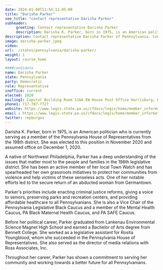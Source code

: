 ```yaml
---
date: 2024-01-08T11:54:12-05:00
title: "Darisha Parker"
seo_title: "contact representative Darisha Parker"
subheader:
     greeting: Contact representative Darisha Parker
     description: Darisha K. Parker, born in 1975, is an American politician who is currently serving as a member of the Pennsylvania House of Representatives from the 198th district. She was elected to this position in November 2020 and assumed office on December 1, 2020.
description: Contact representative Darisha Parker of Pennsylvania. Contact information for Darisha Parker includes email address, phone number, and mailing address.
image: darisha-parker.jpeg
video:
url:  /states/pennsylvania/darisha-parker/
weight: 1
layout: course_home

####candidate
name: Darisha Parker
state: Pennsylvania
party: Democratic
role: Representative
inoffice: current
elected: 2020
mailing1: Capitol Building Room 116A EW House Post Office Harrisburg, PA 17120
phone1: 717-787-7727
website: https://www.legis.state.pa.us/cfdocs/legis/home/member_information/House_bio.cfm?id=1920/
email : https://www.legis.state.pa.us/cfdocs/legis/home/member_information/House_bio.cfm?id=1920/
twitter: repburgos
---
```


Darisha K. Parker, born in 1975, is an American politician who is currently serving as a member of the Pennsylvania House of Representatives from the 198th district. She was elected to this position in November 2020 and assumed office on December 1, 2020.

A native of Northwest Philadelphia, Parker has a deep understanding of the issues that matter most to the people and families in the 198th legislative district. She has been an active member of her local Town Watch and has spearheaded her own grassroots initiatives to protect her communities from violence and help victims of these senseless acts. One of her notable efforts led to the secure return of an abducted woman from Germantown.

Parker's priorities include enacting criminal justice reforms, giving a voice to seniors, preserving parks and recreation centers, and providing affordable healthcare to all Pennsylvanians. She is also a Vice Chair of the Pennsylvania Legislative Black Caucus and a member of the Mental Health Caucus, PA Black Maternal Health Caucus, and PA SAFE Caucus.

Before her political career, Parker graduated from Lankenau Environmental Science Magnet High School and earned a Bachelor of Arts degree from Bennett College. She worked as a legislative assistant for Rosita Youngblood, whom she succeeded in the Pennsylvania House of Representatives. She also served as the director of media relations with Ross Associates, Inc.

Throughout her career, Parker has shown a commitment to serving her community and working towards a better future for all Pennsylvanians.
